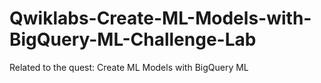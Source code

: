 # Qwiklabs-Create-ML-Models-with-BigQuery-ML-Challenge-Lab
Related to the quest: Create ML Models with BigQuery ML
